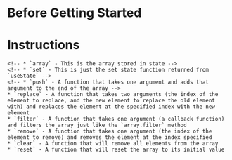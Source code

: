 # Before Getting Started

<!-- The starting code for this project includes all the JSX/logic of using the hook already. The only thing you need to do is implement the `useArray` hook and import it into the `App.jsx` file. -->

# Instructions

<!-- 1. Create a custom `useArray` hook that takes an array (or a function that returns an array) as its only argument, stores that array in state, and returns an object with the following properties: -->
    <!-- * `array` - This is the array stored in state -->
    <!-- * `set` - This is just the set state function returned from `useState` -->
    <!-- * `push` - A function that takes one argument and adds that argument to the end of the array -->
    * `replace` - A function that takes two arguments (the index of the element to replace, and the new element to replace the old element with) and replaces the element at the specified index with the new element
    * `filter` - A function that takes one argument (a callback function) and filters the array just like the `array.filter` method
    * `remove` - A function that takes one argument (the index of the element to remove) and removes the element at the index specified
    * `clear` - A function that will remove all elements from the array
    * `reset` - A function that will reset the array to its initial value